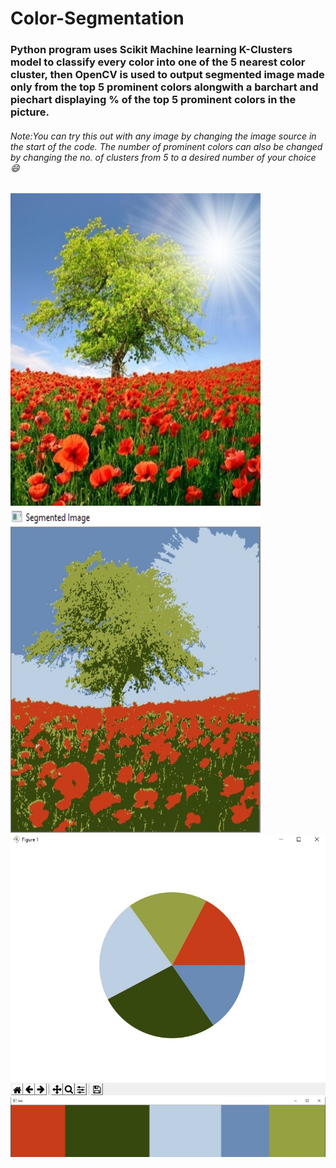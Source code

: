 # Color-Segmentation
### Python program uses Scikit Machine learning K-Clusters model to classify every color into one of the 5 nearest color cluster, then OpenCV is used to output segmented image made only from the top 5 prominent colors alongwith a barchart and piechart displaying % of the top 5 prominent colors in the picture.

###### Note:You can try this out with any image by changing the image source in the start of the code. The number of prominent colors can also be changed by changing the no. of clusters from 5 to a desired number of your choice :smile:

<img src="https://github.com/Jarvis-BITS/Color-Segmentation/blob/master/Pics/Color_Detection_Pic.jpg" alt="Original Image" width="400" height="500"> <img src="https://github.com/Jarvis-BITS/Color-Segmentation/blob/master/Pics/Color_Detection_SegmentedPic.jpg" alt="Segmented Image" width="400" height="520">
![Pie Chart](https://github.com/Jarvis-BITS/Color-Segmentation/blob/master/Pics/Color_Detection_PieChart.jpg)
![Bar chart](https://github.com/Jarvis-BITS/Color-Segmentation/blob/master/Pics/Color_Detection_BarGraph.jpg) 

